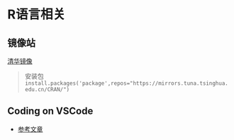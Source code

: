 # R语言相关

## 镜像站

[清华镜像](https://mirrors.tuna.tsinghua.edu.cn/CRAN/)

> 安装包 `install.packages('package',repos="https://mirrors.tuna.tsinghua.edu.cn/CRAN/")`

## Coding on VSCode

- [参考文章](https://sspai.com/post/47386)
